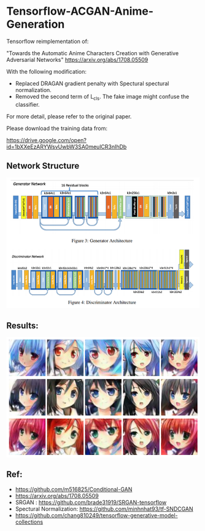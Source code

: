 # Tensorflow-ACGAN-Anime-Generation
Tensorflow reimplementation of:

"Towards the Automatic Anime Characters Creation with Generative Adversarial Networks"
https://arxiv.org/abs/1708.05509

With the following modification:

* Replaced DRAGAN gradient penalty with Spectural spectural normalization.
* Removed the second term of L<sub>cls</sub>. The fake image might confuse the classifier.

For more detail, please refer to the original paper.


Please download the training data from:

https://drive.google.com/open?id=1bXXeEzARYWsvUwbW3SA0meulCR3nIhDb

## Network Structure

<img src="img/network.png">


## Results:


<img src="img/img.png">

## Ref:

* https://github.com/m516825/Conditional-GAN
* https://arxiv.org/abs/1708.05509
* SRGAN : https://github.com/brade31919/SRGAN-tensorflow
* Spectural Normalization: https://github.com/minhnhat93/tf-SNDCGAN
* https://github.com/chang810249/tensorflow-generative-model-collections

